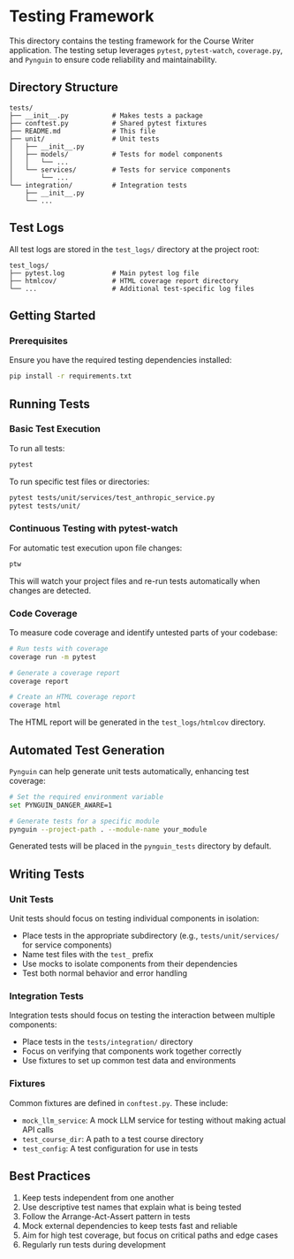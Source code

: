 # Testing Framework

This directory contains the testing framework for the Course Writer application. The testing setup leverages `pytest`, `pytest-watch`, `coverage.py`, and `Pynguin` to ensure code reliability and maintainability.

## Directory Structure

```
tests/
├── __init__.py           # Makes tests a package
├── conftest.py           # Shared pytest fixtures
├── README.md             # This file
├── unit/                 # Unit tests
│   ├── __init__.py
│   ├── models/           # Tests for model components
│   │   └── ...
│   └── services/         # Tests for service components
│       └── ...
└── integration/          # Integration tests
    ├── __init__.py
    └── ...
```

## Test Logs

All test logs are stored in the `test_logs/` directory at the project root:

```
test_logs/
├── pytest.log            # Main pytest log file
├── htmlcov/              # HTML coverage report directory
└── ...                   # Additional test-specific log files
```

## Getting Started

### Prerequisites

Ensure you have the required testing dependencies installed:

```bash
pip install -r requirements.txt
```

## Running Tests

### Basic Test Execution

To run all tests:

```bash
pytest
```

To run specific test files or directories:

```bash
pytest tests/unit/services/test_anthropic_service.py
pytest tests/unit/
```

### Continuous Testing with pytest-watch

For automatic test execution upon file changes:

```bash
ptw
```

This will watch your project files and re-run tests automatically when changes are detected.

### Code Coverage

To measure code coverage and identify untested parts of your codebase:

```bash
# Run tests with coverage
coverage run -m pytest

# Generate a coverage report
coverage report

# Create an HTML coverage report
coverage html
```

The HTML report will be generated in the `test_logs/htmlcov` directory.

## Automated Test Generation

`Pynguin` can help generate unit tests automatically, enhancing test coverage:

```bash
# Set the required environment variable
set PYNGUIN_DANGER_AWARE=1

# Generate tests for a specific module
pynguin --project-path . --module-name your_module
```

Generated tests will be placed in the `pynguin_tests` directory by default.

## Writing Tests

### Unit Tests

Unit tests should focus on testing individual components in isolation:

- Place tests in the appropriate subdirectory (e.g., `tests/unit/services/` for service components)
- Name test files with the `test_` prefix
- Use mocks to isolate components from their dependencies
- Test both normal behavior and error handling

### Integration Tests

Integration tests should focus on testing the interaction between multiple components:

- Place tests in the `tests/integration/` directory
- Focus on verifying that components work together correctly
- Use fixtures to set up common test data and environments

### Fixtures

Common fixtures are defined in `conftest.py`. These include:

- `mock_llm_service`: A mock LLM service for testing without making actual API calls
- `test_course_dir`: A path to a test course directory
- `test_config`: A test configuration for use in tests

## Best Practices

1. Keep tests independent from one another
2. Use descriptive test names that explain what is being tested
3. Follow the Arrange-Act-Assert pattern in tests
4. Mock external dependencies to keep tests fast and reliable
5. Aim for high test coverage, but focus on critical paths and edge cases
6. Regularly run tests during development
